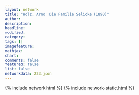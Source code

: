```yaml
---
layout: network
title: "Holz, Arno: Die Familie Selicke (1890)"
author:
description:
headline:
modified:
category:
tags: []
imagefeature: 
mathjax: 
chart: 
comments: false
featured: false
list: false
networkdata: 223.json
---
```

{% include network.html %}
{% include network-static.html %}
